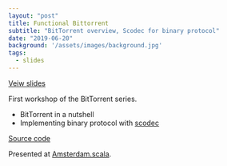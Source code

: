 ```yaml
---
layout: "post"
title: Functional Bittorrent
subtitle: "BitTorrent overview, Scodec for binary protocol"
date: "2019-06-20"
background: '/assets/images/background.jpg'
tags: 
  - slides
---
```


<a class="btn btn-primary" href="/slides/bittorrent-0/">Veiw slides</a>

First workshop of the BitTorrent series.

- BitTorrent in a nutshell
- Implementing binary protocol with [scodec](https://github.com/scodec/scodec)

[Source code](https://github.com/lavrov/bittorrent-workshop)

Presented at [Amsterdam.scala](https://www.meetup.com/amsterdam-scala/events/262312636/).
